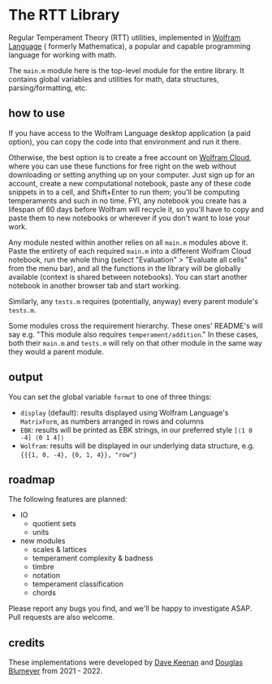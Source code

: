 # The RTT Library

Regular Temperament Theory (RTT) utilities, implemented in [Wolfram Language](https://www.wolfram.com/language/) (
formerly Mathematica), a popular and capable programming language for working with math.

The `main.m` module here is the top-level module for the entire library.
It contains global variables and utilities for math, data structures, parsing/formatting, etc.

## how to use

If you have access to the Wolfram Language desktop application (a paid option), you can copy the code into that
environment and run it there.

Otherwise, the best option is to create a free account on [Wolfram Cloud](https://www.wolframcloud.com), where you can
use these functions for free right on the web without downloading or setting anything up on your computer. Just sign up
for an account, create a new computational notebook, paste any of these code snippets in to a cell, and Shift+Enter to
run them; you'll be computing temperaments and such in no time. FYI, any notebook you create has a lifespan of 60 days
before Wolfram will recycle it, so you'll have to copy and paste them to new notebooks or wherever if you don't want to
lose your work.

Any module nested within another relies on all `main.m` modules above it. Paste the entirety of each required `main.m`
into a different Wolfram Cloud notebook, run the whole thing (select "Evaluation" > "Evaluate all cells" from the menu
bar), and all the functions in the library will be globally available (context is shared between notebooks). You can
start another notebook in another browser tab and start working.

Similarly, any `tests.m` requires (potentially, anyway) every parent module's `tests.m`.

Some modules cross the requirement hierarchy. These ones' README's will say e.g. "This module also
requires `temperament/addition`." In these cases, both their `main.m` and `tests.m` will rely on that other module in
the same way they would a parent module.

## output

You can set the global variable `format` to one of three things:

* `display` (default): results displayed using Wolfram Language's `MatrixForm`, as numbers arranged in rows and columns
* `EBK`: results will be printed as EBK strings, in our preferred style `[⟨1 0 -4] ⟨0 1 4]⟩`
* `Wolfram`: results will be displayed in our underlying data structure, e.g. `{{{1, 0, -4}, {0, 1, 4}}, "row"}`

## roadmap

The following features are planned:

* IO
    * quotient sets
    * units
* new modules
    * scales & lattices
    * temperament complexity & badness
    * timbre
    * notation
    * temperament classification
    * chords

Please report any bugs you find, and we'll be happy to investigate ASAP. Pull requests are also welcome.

## credits

These implementations were developed by [Dave Keenan](https://en.xen.wiki/w/Dave_Keenan)
and [Douglas Blumeyer](https://en.xen.wiki/w/Douglas_Blumeyer) from 2021 - 2022. 
